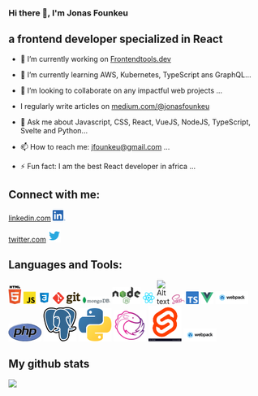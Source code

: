 ### Hi there 👋,  I'm Jonas Founkeu
##      a frontend developer specialized in React



- 🔭 I’m currently working on [Frontendtools.dev](https://frontend-toolkit-f93tktkhq-sauravgupta2800.vercel.app/) 
- 🌱 I’m currently learning AWS, Kubernetes, TypeScript ans GraphQL...
- 👯 I’m looking to collaborate on any impactful web projects ...
- I regularly write articles on [medium.com/@jonasfounkeu](https://medium.com/@jonasfounkeu)
- 💬 Ask me about Javascript, CSS, React, VueJS, NodeJS, TypeScript, Svelte and Python...
- 📫 How to reach me: jfounkeu@gmail.com ...

- ⚡ Fun fact:  I am the best React developer in africa ...


## Connect with me:
[linkedin.com](https://www.linkedin.com/in/jonasfounkeu/)
 <img
  src="lkd.png"
  alt="Alt text"
  title="Optional title"
  style="display: inline-block; margin: 0 auto; width: 25px">

[twitter.com](https://www.twitter.com/JFounkeu/)
 <img
  src="twitter.png"
  alt="Alt text"
  title="Optional title"
  style="display: inline-block; margin: 0 auto; width: 25px">




## Languages and Tools:
<img
  src="HTML5.png"
  alt="Alt text"
  title="Optional title"
  style="display: inline-block; margin: 0 auto; width: 25px">
<img
  src="javascript.png"
  alt="Alt text"
  title="Optional title"
  style="display: inline-block; margin: 0 auto; width: 25px">
  <img
  src="css3.png"
  alt="Alt text"
  title="Optional title"
  style="display: inline-block; margin: 0 auto; width: 25px">
  <img
  src="git.png"
  alt="Alt text"
  title="Optional title"
  style="display: inline-block; margin: 0 auto; width: 55px">
  <img
  src="MongoDB.jpg"
  alt="Alt text"
  title="Optional title"
  style="display: inline-block; margin: 0 auto; width: 55px">
  <img
  src="nodejs.png"
  alt="Alt text"
  title="Optional title"
  style="display: inline-block; margin: 0 auto; width: 55px">
  <img
  src="react.png"
  alt="Alt text"
  title="Optional title"
  style="display: inline-block; margin: 0 auto; width: 25px">
  <img
  src="Redux.jpg"
  alt="Alt text"
  title="Optional title"
  style="display: inline-block; margin: 0 auto; width: 25px">
   <img
  src="sass.png"
  alt="Alt text"
  title="Optional title"
  style="display: inline-block; margin: 0 auto; width: 25px">
   <img
  src="typescript.png"
  alt="Alt text"
  title="Optional title"
  style="display: inline-block; margin: 0 auto; width: 25px">
   <img
  src="vue.png"
  alt="Alt text"
  title="Optional title"
  style="display: inline-block; margin: 0 auto; width: 25px">
 <img
  src="webpack.jpg"
  alt="Alt text"
  title="Optional title"
  style="display: inline-block; margin: 0 auto; width: 65px">
  <img
  src="php.png"
  alt="Alt text"
  title="Optional title"
  style="display: inline-block; margin: 0 auto; width: 65px">
  <img
  src="postgresql.png"
  alt="Alt text"
  title="Optional title"
  style="display: inline-block; margin: 0 auto; width: 65px">
  <img
  src="python.png"
  alt="Alt text"
  title="Optional title"
  style="display: inline-block; margin: 0 auto; width: 65px">
  <img
  src="Rxjs.jpg"
  alt="Alt text"
  title="Optional title"
  style="display: inline-block; margin: 0 auto; width: 65px">
  <img
  src="svelte.jpg"
  alt="Alt text"
  title="Optional title"
  style="display: inline-block; margin: 0 auto; width: 65px">
<img
  src="webpack.jpg"
  alt="Alt text"
  title="Optional title"
  style="display: inline-block; margin: 0 auto; width: 65px">

## My github stats

<img height="180em" src="https://github-readme-stats.vercel.app/api?username=jonasfounkeu&show_icons=true&hide_border=true&&count_private=true&include_all_commits=true" />
